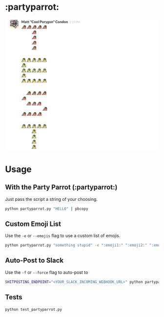 # :partyparrot:

![partyparrot](partyparrot.png)

# Usage

## With the Party Parrot (:partyparrot:)

Just pass the script a string of your choosing.

```bash
python partyparrot.py "HELLO" | pbcopy
```

## Custom Emoji List

Use the `-e` or `--emojis` flag to use a custom list of emojis.

```bash
python partyparrot.py "something stupid" -e ":emoji1:" ":emoji2:" ":emoji3:" ":emoji4:" | pbcopy
```

## Auto-Post to Slack

Use the `-f` or `--force` flag to auto-post to 

```bash
SHITPOSTING_ENDPOINT="<YOUR_SLACK_INCOMING_WEBHOOK_URL>" python partyparrot.py "something stupid" -f
```

## Tests

`python test_partyparrot.py`

